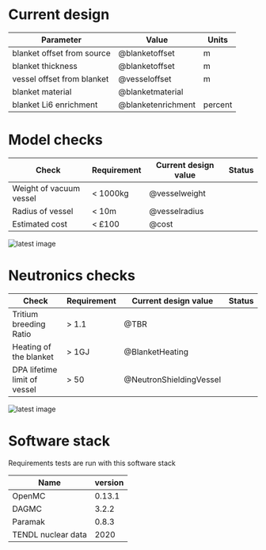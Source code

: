 

# Current design

| Parameter | Value | Units |
|---|---|---|
| blanket offset from source | @blanketoffset | m |
| blanket thickness | @blanketoffset | m |
| vessel offset from blanket | @vesseloffset | m |
| blanket material | @blanketmaterial | |
| blanket Li6 enrichment | @blanketenrichment | percent |


# Model checks
| Check | Requirement | Current design value | Status |
|---|---|---|---|
| Weight of vacuum vessel | < 1000kg | @vesselweight |
| Radius of vessel | < 10m | @vesselradius |
| Estimated cost | < £100 | @cost |

![latest image](https://github.com/shimwell/example_automated_design_checker/blob/main/current_design.png)

# Neutronics checks
| Check | Requirement | Current design value | Status |
|---|---|---|---|
| Tritium breeding Ratio | > 1.1 | @TBR | |
| Heating of the blanket | > 1GJ | @BlanketHeating | |
| DPA lifetime limit of vessel | > 50 | @NeutronShieldingVessel | |

![latest image](https://github.com/shimwell/example_automated_design_checker/blob/main/neutron_flux_xy.png)

# Software stack
Requirements tests are run with this software stack

| Name | version |
|---|---|
| OpenMC | 0.13.1 |
| DAGMC | 3.2.2 |
| Paramak | 0.8.3 |
| TENDL nuclear data | 2020 |